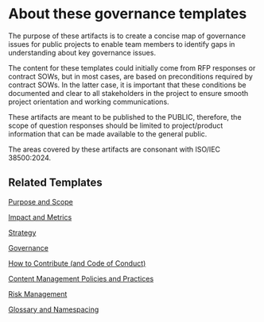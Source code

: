 # About these governance templates

The purpose of these artifacts is to create a concise map of governance issues for public projects to enable team members to identify gaps in understanding about key governance issues.

The content for these templates could initially come from RFP responses or contract SOWs, but in most cases, are based on preconditions required by contract SOWs. In the latter case, it is important that these conditions be documented and clear to all stakeholders in the project to ensure smooth project orientation and working communications.

These artifacts are meant to be published to the PUBLIC, therefore, the scope of question responses should be limited to project/product information that can be made available to the general public. 

The areas covered by these artifacts are consonant with ISO/IEC 38500:2024.

## Related Templates

[Purpose and Scope](governance/PurposeAndScope.md)

[Impact and Metrics](governance/ImpactAndMetrics.md)

[Strategy](governance/Strategy.md)

[Governance](governance/Governancel.md)

[How to Contribute (and Code of Conduct)](governance/HowToContribute.md)

[Content Management Policies and Practices](governance/ContentManagement.md)

[Risk Management](governance/RiskManagement.md)

[Glossary and Namespacing](governance/GlossaryAndNamespacing.md)

